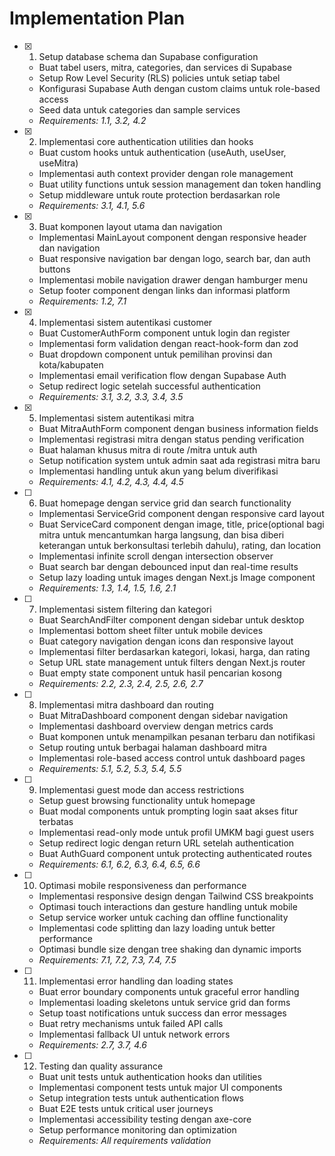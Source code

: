 # Implementation Plan

- [x] 1. Setup database schema dan Supabase configuration

  - Buat tabel users, mitra, categories, dan services di Supabase
  - Setup Row Level Security (RLS) policies untuk setiap tabel
  - Konfigurasi Supabase Auth dengan custom claims untuk role-based access
  - Seed data untuk categories dan sample services
  - _Requirements: 1.1, 3.2, 4.2_

- [x] 2. Implementasi core authentication utilities dan hooks

  - Buat custom hooks untuk authentication (useAuth, useUser, useMitra)
  - Implementasi auth context provider dengan role management
  - Buat utility functions untuk session management dan token handling
  - Setup middleware untuk route protection berdasarkan role
  - _Requirements: 3.1, 4.1, 5.6_

- [x] 3. Buat komponen layout utama dan navigation

  - Implementasi MainLayout component dengan responsive header dan navigation
  - Buat responsive navigation bar dengan logo, search bar, dan auth buttons
  - Implementasi mobile navigation drawer dengan hamburger menu
  - Setup footer component dengan links dan informasi platform
  - _Requirements: 1.2, 7.1_

- [x] 4. Implementasi sistem autentikasi customer

  - Buat CustomerAuthForm component untuk login dan register
  - Implementasi form validation dengan react-hook-form dan zod
  - Buat dropdown component untuk pemilihan provinsi dan kota/kabupaten
  - Implementasi email verification flow dengan Supabase Auth
  - Setup redirect logic setelah successful authentication
  - _Requirements: 3.1, 3.2, 3.3, 3.4, 3.5_

- [x] 5. Implementasi sistem autentikasi mitra

  - Buat MitraAuthForm component dengan business information fields
  - Implementasi registrasi mitra dengan status pending verification
  - Buat halaman khusus mitra di route /mitra untuk auth
  - Setup notification system untuk admin saat ada registrasi mitra baru
  - Implementasi handling untuk akun yang belum diverifikasi
  - _Requirements: 4.1, 4.2, 4.3, 4.4, 4.5_

- [ ] 6. Buat homepage dengan service grid dan search functionality



  - Implementasi ServiceGrid component dengan responsive card layout
  - Buat ServiceCard component dengan image, title, price(optional bagi mitra untuk mencantumkan harga langsung, dan bisa diberi keterangan untuk berkonsultasi terlebih dahulu), rating, dan location
  - Implementasi infinite scroll dengan intersection observer
  - Buat search bar dengan debounced input dan real-time results
  - Setup lazy loading untuk images dengan Next.js Image component
  - _Requirements: 1.3, 1.4, 1.5, 1.6, 2.1_

- [ ] 7. Implementasi sistem filtering dan kategori

  - Buat SearchAndFilter component dengan sidebar untuk desktop
  - Implementasi bottom sheet filter untuk mobile devices
  - Buat category navigation dengan icons dan responsive layout
  - Implementasi filter berdasarkan kategori, lokasi, harga, dan rating
  - Setup URL state management untuk filters dengan Next.js router
  - Buat empty state component untuk hasil pencarian kosong
  - _Requirements: 2.2, 2.3, 2.4, 2.5, 2.6, 2.7_

- [ ] 8. Implementasi mitra dashboard dan routing

  - Buat MitraDashboard component dengan sidebar navigation
  - Implementasi dashboard overview dengan metrics cards
  - Buat komponen untuk menampilkan pesanan terbaru dan notifikasi
  - Setup routing untuk berbagai halaman dashboard mitra
  - Implementasi role-based access control untuk dashboard pages
  - _Requirements: 5.1, 5.2, 5.3, 5.4, 5.5_

- [ ] 9. Implementasi guest mode dan access restrictions

  - Setup guest browsing functionality untuk homepage
  - Buat modal components untuk prompting login saat akses fitur terbatas
  - Implementasi read-only mode untuk profil UMKM bagi guest users
  - Setup redirect logic dengan return URL setelah authentication
  - Buat AuthGuard component untuk protecting authenticated routes
  - _Requirements: 6.1, 6.2, 6.3, 6.4, 6.5, 6.6_

- [ ] 10. Optimasi mobile responsiveness dan performance

  - Implementasi responsive design dengan Tailwind CSS breakpoints
  - Optimasi touch interactions dan gesture handling untuk mobile
  - Setup service worker untuk caching dan offline functionality
  - Implementasi code splitting dan lazy loading untuk better performance
  - Optimasi bundle size dengan tree shaking dan dynamic imports
  - _Requirements: 7.1, 7.2, 7.3, 7.4, 7.5_

- [ ] 11. Implementasi error handling dan loading states

  - Buat error boundary components untuk graceful error handling
  - Implementasi loading skeletons untuk service grid dan forms
  - Setup toast notifications untuk success dan error messages
  - Buat retry mechanisms untuk failed API calls
  - Implementasi fallback UI untuk network errors
  - _Requirements: 2.7, 3.7, 4.6_

- [ ] 12. Testing dan quality assurance
  - Buat unit tests untuk authentication hooks dan utilities
  - Implementasi component tests untuk major UI components
  - Setup integration tests untuk authentication flows
  - Buat E2E tests untuk critical user journeys
  - Implementasi accessibility testing dengan axe-core
  - Setup performance monitoring dan optimization
  - _Requirements: All requirements validation_
